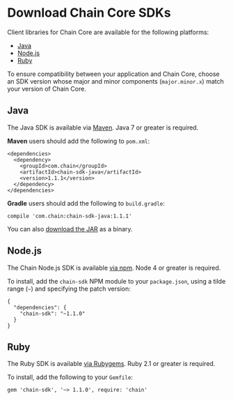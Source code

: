 # Download Chain Core SDKs

Client libraries for Chain Core are available for the following platforms:

- [Java](#java)
- [Node.js](#node-js)
- [Ruby](#ruby)

To ensure compatibility between your application and Chain Core, choose an SDK version whose major and minor components (`major.minor.x`) match your version of Chain Core.

## Java

The Java SDK is available via [Maven](https://search.maven.org/#search%7Cga%7C1%7Cchain-sdk-java). Java 7 or greater is required.

**Maven** users should add the following to `pom.xml`:

```
<dependencies>
  <dependency>
    <groupId>com.chain</groupId>
    <artifactId>chain-sdk-java</artifactId>
    <version>1.1.1</version>
  </dependency>
</dependencies>
```

**Gradle** users should add the following to `build.gradle`:

```
compile 'com.chain:chain-sdk-java:1.1.1'
```

You can also [download the JAR](https://search.maven.org/remotecontent?filepath=com/chain/chain-sdk-java/1.1.0/chain-sdk-java-1.1.1.jar) as a binary.

## Node.js

The Chain Node.js SDK is available [via npm](https://www.npmjs.com/package/chain-sdk). Node 4 or greater is required.

To install, add the `chain-sdk` NPM module to your `package.json`, using a tilde range (`~`) and specifying the patch version:

```
{
  "dependencies": {
    "chain-sdk": "~1.1.0"
  }
}
```

## Ruby

The Ruby SDK is available [via Rubygems](https://rubygems.org/gems/chain-sdk). Ruby 2.1 or greater is required.

To install, add the following to your `Gemfile`:

```
gem 'chain-sdk', '~> 1.1.0', require: 'chain'
```

